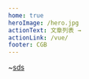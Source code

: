```yaml
---
home: true
heroImage: /hero.jpg
actionText: 文章列表 →
actionLink: /vue/
footer: CGB
---
```


~[sds](/hero.jpg)